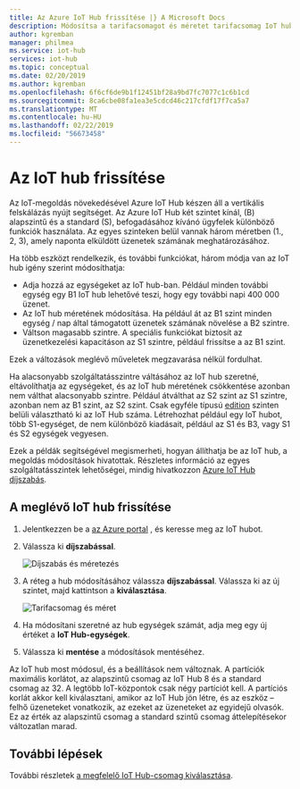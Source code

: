 ```yaml
---
title: Az Azure IoT Hub frissítése |} A Microsoft Docs
description: Módosítsa a tarifacsomagot és méretet tarifacsomag IoT hubot, hogy további üzenetküldési és eszközfelügyeleti felügyeleti képességek beolvasása.
author: kgremban
manager: philmea
ms.service: iot-hub
services: iot-hub
ms.topic: conceptual
ms.date: 02/20/2019
ms.author: kgremban
ms.openlocfilehash: 6f6cf6de9b1f12451bf28a9bd7fc7077c1c6b1cd
ms.sourcegitcommit: 8ca6cbe08fa1ea3e5cdcd46c217cfdf17f7ca5a7
ms.translationtype: MT
ms.contentlocale: hu-HU
ms.lasthandoff: 02/22/2019
ms.locfileid: "56673458"
---
```

# <a name="how-to-upgrade-your-iot-hub"></a>Az IoT hub frissítése

Az IoT-megoldás növekedésével Azure IoT Hub készen áll a vertikális felskálázás nyújt segítséget. Az Azure IoT Hub két szintet kínál, (B) alapszintű és a standard (S), befogadásához kívánó ügyfelek különböző funkciók használata. Az egyes szinteken belül vannak három méretben (1., 2, 3), amely naponta elküldött üzenetek számának meghatározásához. 

Ha több eszközt rendelkezik, és további funkciókat, három módja van az IoT hub igény szerint módosíthatja:

* Adja hozzá az egységeket az IoT hub-ban. Például minden további egység egy B1 IoT hub lehetővé teszi, hogy egy további napi 400 000 üzenet. 
* Az IoT hub méretének módosítása. Ha például át az B1 szint minden egység / nap által támogatott üzenetek számának növelése a B2 szintre.
* Váltson magasabb szintre. A speciális funkciókat biztosít az üzenetkezelési kapacitáson az S1 szintre, például frissítse a az B1 szint.

Ezek a változások meglévő műveletek megzavarása nélkül fordulhat.

Ha alacsonyabb szolgáltatásszintre váltásához az IoT hub szeretné, eltávolíthatja az egységeket, és az IoT hub méretének csökkentése azonban nem válthat alacsonyabb szintre. Például átválthat az S2 szint az S1 szintre, azonban nem az B1 szint, az S2 szint. Csak egyféle típusú [edition](https://azure.microsoft.com/pricing/details/iot-hub/) szinten belüli választható ki az IoT Hub száma. Létrehozhat például egy IoT hubot, több S1-egységet, de nem különböző kiadásait, például az S1 és B3, vagy S1 és S2 egységek vegyesen.

Ezek a példák segítségével megismerheti, hogyan állíthatja be az IoT hub, a megoldás módosítások hivatottak. Részletes információ az egyes szolgáltatásszintek lehetőségei, mindig hivatkozzon [Azure IoT Hub díjszabás](https://azure.microsoft.com/pricing/details/iot-hub/). 

## <a name="upgrade-your-existing-iot-hub"></a>A meglévő IoT hub frissítése 

1. Jelentkezzen be a [az Azure portal](https://portal.azure.com/) , és keresse meg az IoT hubot. 
2. Válassza ki **díjszabással**. 

   ![Díjszabás és méretezés](./media/iot-hub-upgrade/pricing-scale.png)

3. A réteg a hub módosításához válassza **díjszabással**. Válassza ki az új szintet, majd kattintson a **kiválasztása**.

   ![Tarifacsomag és méret](./media/iot-hub-upgrade/select-tier.png)

4. Ha módosítani szeretné az hub egységek számát, adja meg egy új értéket a **IoT Hub-egységek**. 
5. Válassza ki **mentése** a módosítások mentéséhez. 

Az IoT hub most módosul, és a beállítások nem változnak. A partíciók maximális korlátot, az alapszintű csomag az IoT Hub 8 és a standard csomag az 32. A legtöbb IoT-központok csak négy partíciót kell. A partíciós korlát akkor kell kiválasztani, amikor az IoT Hub jön létre, és az eszköz – felhő üzeneteket vonatkozik, az ezeket az üzeneteket az egyidejű olvasók. Ez az érték az alapszintű csomag a standard szintű csomag áttelepítésekor változatlan marad. 

## <a name="next-steps"></a>További lépések

További részletek [a megfelelő IoT Hub-csomag kiválasztása](iot-hub-scaling.md). 

